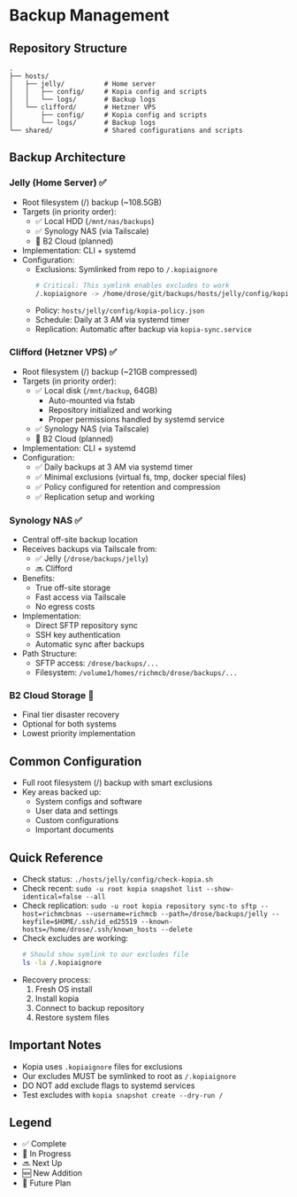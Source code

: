 # Backup Management

## Repository Structure
```
.
├── hosts/
│   ├── jelly/          # Home server
│   │   ├── config/     # Kopia config and scripts
│   │   └── logs/       # Backup logs
│   └── clifford/       # Hetzner VPS
│       ├── config/     # Kopia config and scripts
│       └── logs/       # Backup logs
└── shared/             # Shared configurations and scripts
```

## Backup Architecture

### Jelly (Home Server) ✅
- Root filesystem (/) backup (~108.5GB)
- Targets (in priority order):
  - ✅ Local HDD (`/mnt/nas/backups`)
  - ✅ Synology NAS (via Tailscale)
  - 📅 B2 Cloud (planned)
- Implementation: CLI + systemd
- Configuration:
  - Exclusions: Symlinked from repo to `/.kopiaignore`
    ```bash
    # Critical: This symlink enables excludes to work
    /.kopiaignore -> /home/drose/git/backups/hosts/jelly/config/kopia-excludes.txt
    ```
  - Policy: `hosts/jelly/config/kopia-policy.json`
  - Schedule: Daily at 3 AM via systemd timer
  - Replication: Automatic after backup via `kopia-sync.service`

### Clifford (Hetzner VPS) ✅
- Root filesystem (/) backup (~21GB compressed)
- Targets (in priority order):
  - ✅ Local disk (`/mnt/backup`, 64GB)
    - Auto-mounted via fstab
    - Repository initialized and working
    - Proper permissions handled by systemd service
  - ✅ Synology NAS (via Tailscale)
  - 📅 B2 Cloud (planned)
- Implementation: CLI + systemd
- Configuration:
  - ✅ Daily backups at 3 AM via systemd timer
  - ✅ Minimal exclusions (virtual fs, tmp, docker special files)
  - ✅ Policy configured for retention and compression
  - ✅ Replication setup and working

### Synology NAS ✅
- Central off-site backup location
- Receives backups via Tailscale from:
  - ✅ Jelly (`/drose/backups/jelly`)
  - 🔜 Clifford
- Benefits:
  - True off-site storage
  - Fast access via Tailscale
  - No egress costs
- Implementation:
  - Direct SFTP repository sync
  - SSH key authentication
  - Automatic sync after backups
- Path Structure:
  - SFTP access: `/drose/backups/...`
  - Filesystem: `/volume1/homes/richmcb/drose/backups/...`

### B2 Cloud Storage 📅
- Final tier disaster recovery
- Optional for both systems
- Lowest priority implementation

## Common Configuration
- Full root filesystem (/) backup with smart exclusions
- Key areas backed up:
  - System configs and software
  - User data and settings
  - Custom configurations
  - Important documents

## Quick Reference
- Check status: `./hosts/jelly/config/check-kopia.sh`
- Check recent: `sudo -u root kopia snapshot list --show-identical=false --all`
- Check replication: `sudo -u root kopia repository sync-to sftp --host=richmcbnas --username=richmcb --path=/drose/backups/jelly --keyfile=$HOME/.ssh/id_ed25519 --known-hosts=/home/drose/.ssh/known_hosts --delete`
- Check excludes are working:
  ```bash
  # Should show symlink to our excludes file
  ls -la /.kopiaignore
  ```
- Recovery process:
  1. Fresh OS install
  2. Install kopia
  3. Connect to backup repository
  4. Restore system files

## Important Notes
- Kopia uses `.kopiaignore` files for exclusions
- Our excludes MUST be symlinked to root as `/.kopiaignore`
- DO NOT add exclude flags to systemd services
- Test excludes with `kopia snapshot create --dry-run /`

## Legend
- ✅ Complete
- 🏃 In Progress
- 🔜 Next Up
- 🆕 New Addition
- 📅 Future Plan
